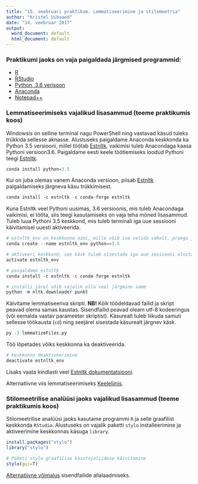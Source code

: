 ```yaml
---
title: "15. veebruari praktikum. Lemmatiseerimine ja stilomeetria"
author: "Kristel Uiboaed"
date: "14. veebruar 2017"
output:
  word_document: default
  html_document: default
---
```

 
### Praktikumi jaoks on vaja paigaldada järgmised programmid:

* [R](https://cran.r-project.org/)
* [RStudio](https://www.rstudio.com/products/rstudio/download/)
* [Python, 3.6 verisoon](https://www.python.org/downloads/)
* [Anaconda](https://www.continuum.io/downloads)
* [Notepad++](https://notepad-plus-plus.org/download/v7.3.1.html)


### Lemmatiseerimiseks vajalikud lisasammud (teeme praktikumis koos)

Windowsis on selline terminal nagu PowerShell ning vastavad käsud tuleks trükkida sellesse aknasse. Alustuseks paigaldame Anaconda keskkonda ka Python 3.5 versiooni, millel töötab [Estnltk](https://estnltk.github.io/estnltk/1.4.1/index.html), vaikimisi tuleb Anacondaga kaasa Pythoni versioon3.6. Paigaldame eesti keele töötlemiseks loodud Pythoni teegi [Estnltk](https://estnltk.github.io/estnltk/1.4.1/index.html).

```python
conda install python=3.5
```

Kui on juba olemas vanem Anaconda versioon, piisab [Estnltk](https://estnltk.github.io/estnltk/1.4.1/index.html) paigaldamiseks järgneva käsu trükkimisest.

```python
conda install -c estnltk -c conda-forge estnltk
```

Kuna Estnltk veel Pythoni uusimas, 3.6 versioonis, mis tuleb Anacondaga vaikimisi, ei tööta, siis teegi kasutamiseks on vaja teha mõned lisasammud. Tuleb luua Pythoni 3.5 keskkond, mis tuleb terminali iga uue sessiooni käivitamisel uuesti aktiveerida.

```python
# estnltk_env on keskkonna nimi, mille võib ise valida vabalt, praegu jätkame sellega
conda create --name estnltk_env python==3.5

# aktiveeri keskkond, see käsk tuleb sisestada iga uue sessiooni alustamisel keskkonna aktiveerimiseks terminaliaknasse uuesti
activate estnltk_env

# paigaldame estnltk
conda install -c estnltk -c conda-forge estnltk

# installi järel võib vajalik olla veel järgmine samm
python -m nltk.downloader punkt

```
Käivitame lemmatiseeriva skripti. **NB!** Kõik töödeldavad failid ja skript peavad olema samas kaustas. Sisendfailid peavad oleam utf-8 kodeeringus (või eemalda vastav parameeter skriptist). Käsurealt tuleb liikuda samuti sellesse töökausta (`cd`) ning seejärel sisestada käsurealt järgnev käsk.

```python
py -3 lemmatizeFiles.py
```

Töö lõpetades võiks keskkonna ka deaktiveerida.

```python
# keskkonna deaktiveerimine
deactivate estnltk_env
```

Lisaks vaata kindlasti veel [Estnltk dokumentatsiooni](https://estnltk.github.io/estnltk/1.4.1/index.html).

Alternatiivne viis lemmatiseerimiseks [Keeleliinis](https://keeleliin.keeleressursid.ee/#/public/definition/32).

### Stilomeetrilise analüüsi jaoks vajalikud lisasammud (teeme praktikumis koos)

Stilomeetrilise analüüsi jaoks kasutame programmi `R` ja selle graafilist keskkonda `RStudio`. Alustuseks on vajalik paketti `stylo` installeerimine ja aktiveerimine keskkonnas käsuga `library`.

```r
install.packages("stylo")
library("stylo")

# Paketi stylo graafilise kasutajaliidese käivitamine
stylo(gui=T)
```

[Alternatiivne võimalus](http://kodu.ut.ee/~kriztel5/) sisendfailide allalaadmiseks.






